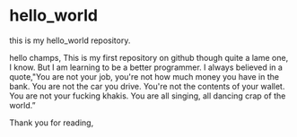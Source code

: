 # hello_world
this is my hello_world repository.

hello champs,
This is my first repository on github though quite a lame one, I know. But I am learning to be a better programmer.
I always believed in a quote,"You are not your job, you're not how much money you have in the bank. You are not the car you drive. You're not the contents of your wallet. You are not your fucking khakis. You are all singing, all dancing crap of the world.”

Thank you for reading,
